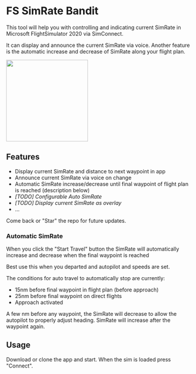 # FS SimRate Bandit
This tool will help you with controlling and indicating current SimRate in Microsoft FlightSimulator 2020 via SimConnect.

It can display and announce the current SimRate via voice. Another feature is the automatic increase and decrease of SimRate along your flight plan.

<img src="https://i.imgur.com/IlaJZcC.png" width="220" />

## Features
* Display current SimRate and distance to next waypoint in app
* Announce current SimRate via voice on change
* Automatic SimRate increase/decrease until final waypoint of flight plan is reached (description below)
* _[TODO] Configurable Auto SimRate_
* _[TODO] Display current SimRate as overlay_
* ...

Come back or "Star" the repo for future updates.

### Automatic SimRate
When you click the "Start Travel" button the SimRate will automatically increase and decrease when the final waypoint is reached

Best use this when you departed and autopilot and speeds are set.

The conditions for auto travel to automatically stop are currently:
* 15nm before final waypoint in flight plan (before approach)
* 25nm before final waypoint on direct flights
* Approach activated

A few nm before any waypoint, the SimRate will decrease to allow the autopilot to properly adjust heading. SimRate will increase after the waypoint again.

## Usage
Download or clone the app and start. When the sim is loaded press "Connect".

